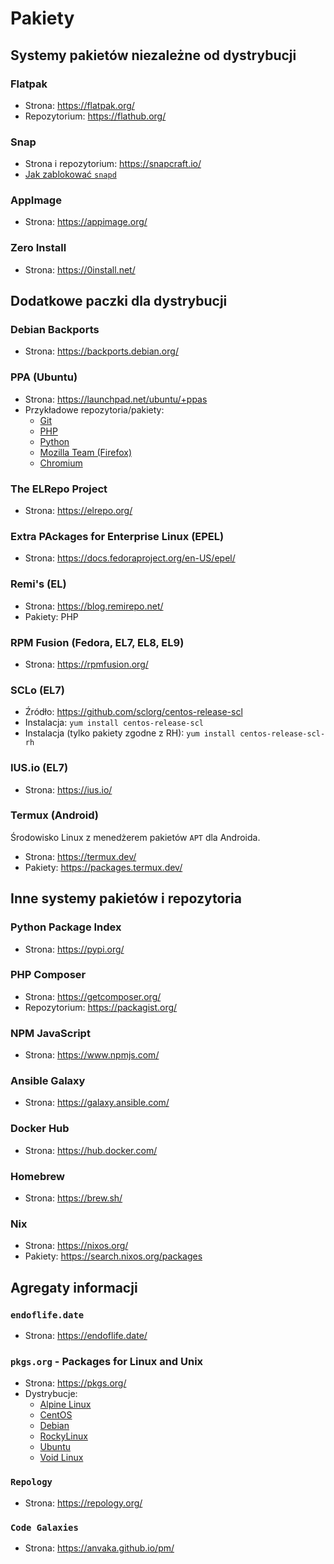 # Pakiety

## Systemy pakietów niezależne od dystrybucji

### Flatpak
* Strona: <https://flatpak.org/>
* Repozytorium: <https://flathub.org/>

### Snap
* Strona i repozytorium: <https://snapcraft.io/>
* [Jak zablokować `snapd`](../Tutoriale/Blokowanie_Snapd/)

### AppImage
* Strona: <https://appimage.org/>

### Zero Install
* Strona: <https://0install.net/>

## Dodatkowe paczki dla dystrybucji

### Debian Backports
* Strona: <https://backports.debian.org/>

### PPA (Ubuntu)
* Strona: <https://launchpad.net/ubuntu/+ppas>
* Przykładowe repozytoria/pakiety:
    * [Git](https://launchpad.net/~git-core/+archive/ubuntu/ppa)
    * [PHP](https://launchpad.net/~ondrej/+archive/ubuntu/php)
    * [Python](https://launchpad.net/~deadsnakes/+archive/ubuntu/ppa)
    * [Mozilla Team (Firefox)](https://launchpad.net/~mozillateam/+archive/ubuntu/ppa)
    * [Chromium](https://launchpad.net/~savoury1/+archive/ubuntu/chromium)

### The ELRepo Project
* Strona: <https://elrepo.org/>

### Extra PAckages for Enterprise Linux (EPEL)
* Strona: <https://docs.fedoraproject.org/en-US/epel/>

### Remi's (EL)
* Strona: <https://blog.remirepo.net/>
* Pakiety: PHP

### RPM Fusion (Fedora, EL7, EL8, EL9)
* Strona: <https://rpmfusion.org/>

### SCLo (EL7)
* Źródło: <https://github.com/sclorg/centos-release-scl>
* Instalacja: `yum install centos-release-scl`
* Instalacja (tylko pakiety zgodne z RH): `yum install centos-release-scl-rh`

### IUS.io (EL7)
* Strona: <https://ius.io/>

### Termux (Android)
Środowisko Linux z menedżerem pakietów `APT` dla Androida.
* Strona: <https://termux.dev/>
* Pakiety: <https://packages.termux.dev/>

## Inne systemy pakietów i repozytoria

### Python Package Index
* Strona: <https://pypi.org/>

### PHP Composer
* Strona: <https://getcomposer.org/>
* Repozytorium: <https://packagist.org/>

### NPM JavaScript
* Strona: <https://www.npmjs.com/>

### Ansible Galaxy
* Strona: <https://galaxy.ansible.com/>

### Docker Hub
* Strona: <https://hub.docker.com/>

### Homebrew
* Strona: <https://brew.sh/>

### Nix
* Strona: <https://nixos.org/>
* Pakiety: <https://search.nixos.org/packages>

## Agregaty informacji

### `endoflife.date`
* Strona: <https://endoflife.date/>

### `pkgs.org` - Packages for Linux and Unix
* Strona: <https://pkgs.org/>
* Dystrybucje:
  * [Alpine Linux](https://alpine.pkgs.org/)
  * [CentOS](https://centos.pkgs.org/)
  * [Debian](https://debian.pkgs.org/)
  * [RockyLinux](https://rockylinux.pkgs.org/)
  * [Ubuntu](https://ubuntu.pkgs.org/)
  * [Void Linux](https://voidlinux.pkgs.org/)

### `Repology`
* Strona: <https://repology.org/>

### `Code Galaxies`
* Strona: <https://anvaka.github.io/pm/>

